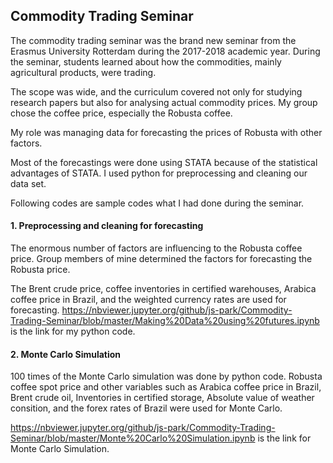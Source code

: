 
## Commodity Trading Seminar

The commodity trading seminar was the brand new seminar from the Erasmus University Rotterdam during the 2017-2018 academic year. During the seminar, students learned about how the commodities, mainly agricultural products, were trading.

The scope was wide, and the curriculum covered not only for studying research papers but also for analysing actual commodity prices. My group chose the coffee price, especially the Robusta coffee.

My role was managing data for forecasting the prices of Robusta with other factors.

Most of the forecastings were done using STATA because of the statistical advantages of STATA. I used python for preprocessing and cleaning our data set.

Following codes are sample codes what I had done during the seminar.

#### 1. Preprocessing and cleaning for forecasting

The enormous number of factors are influencing to the Robusta coffee price. Group members of mine determined the factors for forecasting the Robusta price.

The Brent crude price, coffee inventories in certified warehouses, Arabica coffee price in Brazil, and the weighted currency rates are used for forecasting.
https://nbviewer.jupyter.org/github/js-park/Commodity-Trading-Seminar/blob/master/Making%20Data%20using%20futures.ipynb
is the link for my python code.

#### 2. Monte Carlo Simulation

100 times of the Monte Carlo simulation was done by python code. 
Robusta coffee spot price and other variables such as Arabica coffee price in Brazil, Brent crude oil, Inventories in certified storage, Absolute value of weather consition, and the forex rates of Brazil were used for Monte Carlo.

https://nbviewer.jupyter.org/github/js-park/Commodity-Trading-Seminar/blob/master/Monte%20Carlo%20Simulation.ipynb
is the link for Monte Carlo Simulation.